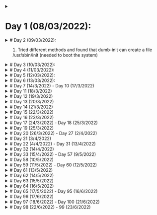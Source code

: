 <details>
<summary><h1> Day 1 (08/03/2022):</h1></summary>

1. Created this repo 
2. Retrieved previous work on SLUX
3. Selected a logo for SLUX
4. Tested SLUX-TEST.ISO(just to find, that it didn't have an init).
</details>

<details>
<summary> # Day 2 (09/03/2022):<summary>

1. Tried different methods and found that dumb-init can create a file /usr/sbin/init (needed to boot the system)
</details>

<details>
<summary># Day 3 (10/03/2022):</summary>

1. Found out that dumb-init wasn't needed, just that the initramfs couldn't just see /usr/sbin/init(sybolic link to /usr/lib/systemd/systemd).
2. Removed the booting issue with help from Tomas M(see this [issue](https://github.com/tomas-m/linux-live/issues/200)).
</details>

<details>
<summary># Day 4 (11/03/2022):</summary>

1. Selected a logo for SLUX (the previous one didn't look nice on the boot screen)
2. Made the initrd look for SLUX data in /slux (previously it was /slax)
</details>

<details>
<summary># Day 5 (12/03/2022):</summary>

1. Reduced the size of 001-debootstrap.sb (future 01-core.sb) by 50mb (although logging failure still persists).
</details>

<details>
<summary># Day 6 (13/03/2022):</summary>

1. Achievement! SLUX beta - core(no ui) version created(although it is still called alpha, as exept me no one has tested it).
2. Although the Graphical(ui) version can take one or two more days....
3. Logging failure solved!
4. Cancelled uploading slux-beta.iso, as wpa_supplicant and many other apps are still missing in it. :(
</details>

<details>
<summary># Day 7 (14/3/2022) - Day 10 (17/3/2022)</summary>

No progress.
</details>

<details>
<summary># Day 11 (18/3/2022)</summary>

1. Developed /usr/bin/slux, which will be tested on Day 12
</details>

<details>
<summary># Day 12 (19/3/2022)</summary>

1. Started to rebuild S.L.U.X. as I found that its source code files were deleted in a move command. (╥﹏╥)
</details>

<details>
<summary># Day 13 (20/3/2022)</summary>

No progress.
</details>

<details>
<summary># Day 14 (21/3/2022)</summary>

1. Uploaded a preview of S.L.U.X's login screen(in Discussions[now announcements])
2. Created a TODO file.
</details>

<details>
<summary># Day 15 (22/3/2022)</summary>

No progress.
</details>

<details>
<summary># Day 16 (23/3/2022)</summary>

1. Re-created a debootstrapped base system bundle(module(
</details>

<details>
<summary># Day 17 (24/3/2022) - Day 18 (25/3/2022)</summary>

No progress.
</details>

<details>
<summary># Day 19 (25/3/2022)</summary>

1. Re-created 001-debootstrap.sb with changes mentioned in [TODO.md](https://github.com/tree-t/S.L.U.X/blob/main/TODO.md)
</details>

<details>
<summary># Day 20 (26/3/2022) - Day 27 (2/4/2022)</summary>

No progress.
</details>

<details>
<summary># Day 21 (3/4/2022)</summary>

1. Updated to debian 11.3
2. Did some tweaks to nano(nanorc) and .bashrc
</details>

<details>
<summary># Day 22 (4/4/2022) - Day 31 (13/4/2022)</summary>

No Progress.
</details>

<details>
<summary># Day 32 (14/4/2022)</summary>

1. Changed the look of [S.L.U.X's Home Page](https://www.tree-t.github.io/S.L.U.X).
</details>

<details>
<summary># Day 33 (15/4/2022) - Day 57 (9/5/2022)</summary>

No Progress.
</details>

<details>
<summary># Day 58 (10/5/2022)</summary>

1. Added some source files.
</details>

<details>
<summary># Day 59 (11/5/2022) - Day 60 (12/5/2022)</summary>

No Progress.
</details>

<details>
<summary># Day 61 (13/5/2022)</summary>

1. Chose awesome as wm and uploaded some source 
</details>

<details>
<summary># Day 62 (14/5/2022)</summary>

1. Uploaded some source 
</details>

<details>
<summary># Day 63 (15/5/2022)</summary>

No Progress.
</details>

<details>
<summary># Day 64 (16/5/2022)</summary>

1. Added some source files.
</details>

<details>
<summary># Day 65 (17/5/2022) - Day 95 (16/6/2022)</summary>

No Progress.
</details>

<details>
<summary># Day 96 (17/6/2022)</summary>

1. Renamed S.L.U.X to Gantu OS
</details>

<details>
<summary># Day 97 (18/6/2022) - Day 100 (21/6/2022)</summary>

Mostly no progress..
1. Found a good replacement for Featherpad - [Nedit-ng](https://github.com/eteran/nedit-ng) ( Nedit stands for Nirvana text editor and I think that -ng stands for new generation)
    * Reasons for dumping Featherpad:
        A. Although Featherpad is super nice, but for Gantu I'll need a lightweight text editor.
2. Renamed Gantu to Dormmamu
</details>

<details>
<summary># Day 98 (22/6/2022) - 99 (23/6/2022)</summary>

No progress..
</details>
